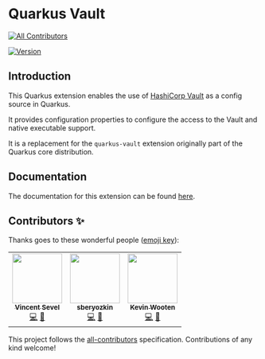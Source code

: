 # Quarkus Vault
<!-- ALL-CONTRIBUTORS-BADGE:START - Do not remove or modify this section -->
[![All Contributors](https://img.shields.io/badge/all_contributors-3-orange.svg?style=flat-square)](#contributors-)
<!-- ALL-CONTRIBUTORS-BADGE:END -->

[![Version](https://img.shields.io/maven-central/v/io.quarkiverse.vault/quarkus-vault?logo=apache-maven&style=flat-square)](https://search.maven.org/artifact/io.quarkiverse.vault/quarkus-vault)

## Introduction

This Quarkus extension enables the use of [HashiCorp Vault](https://www.vaultproject.io) as a config source in Quarkus.

It provides configuration properties to configure the access to the Vault and native executable support.

It is a replacement for the `quarkus-vault` extension originally part of the Quarkus core distribution.

## Documentation

The documentation for this extension can be found [here](https://quarkiverse.github.io/quarkiverse-docs/quarkus-vault/dev/index.html).

## Contributors ✨

Thanks goes to these wonderful people ([emoji key](https://allcontributors.org/docs/en/emoji-key)):

<!-- ALL-CONTRIBUTORS-LIST:START - Do not remove or modify this section -->
<!-- prettier-ignore-start -->
<!-- markdownlint-disable -->
<table>
  <tr>
    <td align="center"><a href="https://github.com/vsevel"><img src="https://avatars.githubusercontent.com/u/6041620?v=4?s=100" width="100px;" alt=""/><br /><sub><b>Vincent Sevel</b></sub></a><br /><a href="https://github.com/quarkiverse/quarkus-vault/commits?author=vsevel" title="Code">💻</a> <a href="#maintenance-vsevel" title="Maintenance">🚧</a></td>
    <td align="center"><a href="https://github.com/sberyozkin"><img src="https://avatars.githubusercontent.com/u/467639?v=4?s=100" width="100px;" alt=""/><br /><sub><b>sberyozkin</b></sub></a><br /><a href="https://github.com/quarkiverse/quarkus-vault/commits?author=sberyozkin" title="Code">💻</a> <a href="#maintenance-sberyozkin" title="Maintenance">🚧</a></td>
    <td align="center"><a href="https://github.com/kdubb"><img src="https://avatars.githubusercontent.com/u/787655?v=4?s=100" width="100px;" alt=""/><br /><sub><b>Kevin Wooten</b></sub></a><br /><a href="https://github.com/quarkiverse/quarkus-vault/commits?author=kdubb" title="Code">💻</a> <a href="#maintenance-kdubb" title="Maintenance">🚧</a></td>
  </tr>
</table>

<!-- markdownlint-restore -->
<!-- prettier-ignore-end -->

<!-- ALL-CONTRIBUTORS-LIST:END -->

This project follows the [all-contributors](https://github.com/all-contributors/all-contributors) specification. Contributions of any kind welcome!